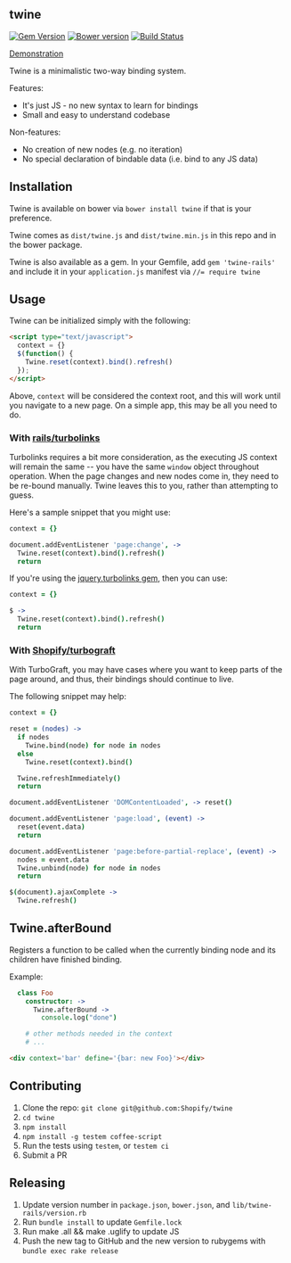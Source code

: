twine
-----

[![Gem Version](https://badge.fury.io/rb/twine-rails.svg)](http://badge.fury.io/rb/twine-rails)
[![Bower version](https://badge.fury.io/bo/twine.svg)](http://badge.fury.io/bo/twine)
[![Build Status](https://secure.travis-ci.org/Shopify/twine.svg)](http://travis-ci.org/Shopify/twine)

[Demonstration](http://shopify.github.io/twine/)

Twine is a minimalistic two-way binding system.

Features:
 - It's just JS - no new syntax to learn for bindings
 - Small and easy to understand codebase

Non-features:
 - No creation of new nodes (e.g. no iteration)
 - No special declaration of bindable data (i.e. bind to any JS data)

## Installation

Twine is available on bower via `bower install twine` if that is your preference.

Twine comes as `dist/twine.js` and `dist/twine.min.js` in this repo and in the bower package.

Twine is also available as a gem.  In your Gemfile, add `gem 'twine-rails'` and include it in your `application.js` manifest via `//= require twine`

## Usage

Twine can be initialized simply with the following:

```html
<script type="text/javascript">
  context = {}
  $(function() {
    Twine.reset(context).bind().refresh()
  });
</script>
```

Above, `context` will be considered the context root, and this will work until you navigate to a new page.  On a simple app, this may be all you need to do.

### With [rails/turbolinks](https://github.com/rails/turbolinks)

Turbolinks requires a bit more consideration, as the executing JS context will remain the same -- you have the same `window` object throughout operation.  When the page changes and new nodes come in, they need to be re-bound manually.  Twine leaves this to you, rather than attempting to guess.

Here's a sample snippet that you might use:

```coffee
context = {}

document.addEventListener 'page:change', ->
  Twine.reset(context).bind().refresh()
  return
```

If you're using the [jquery.turbolinks gem](https://github.com/kossnocorp/jquery.turbolinks), then you can use:

```coffee
context = {}

$ ->
  Twine.reset(context).bind().refresh()
  return
```

### With [Shopify/turbograft](https://github.com/Shopify/turbograft)

With TurboGraft, you may have cases where you want to keep parts of the page around, and thus, their bindings should continue to live.

The following snippet may help:

```coffee
context = {}

reset = (nodes) ->
  if nodes
    Twine.bind(node) for node in nodes
  else
    Twine.reset(context).bind()

  Twine.refreshImmediately()
  return

document.addEventListener 'DOMContentLoaded', -> reset()

document.addEventListener 'page:load', (event) ->
  reset(event.data)
  return

document.addEventListener 'page:before-partial-replace', (event) ->
  nodes = event.data
  Twine.unbind(node) for node in nodes
  return

$(document).ajaxComplete ->
  Twine.refresh()
```

## Twine.afterBound

Registers a function to be called when the currently binding node and its children have finished binding.

Example:

```coffee
  class Foo
    constructor: ->
      Twine.afterBound ->
        console.log("done")

    # other methods needed in the context
    # ...
```

```html
<div context='bar' define='{bar: new Foo}'></div>
```

## Contributing

1. Clone the repo: `git clone git@github.com:Shopify/twine`
2. `cd twine`
3. `npm install`
4. `npm install -g testem coffee-script`
5. Run the tests using `testem`, or `testem ci`
6. Submit a PR

## Releasing

1. Update version number in `package.json`, `bower.json`, and `lib/twine-rails/version.rb`
2. Run `bundle install` to update `Gemfile.lock`
3. Run make .all && make .uglify to update JS
4. Push the new tag to GitHub and the new version to rubygems with `bundle exec rake release`
